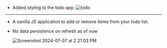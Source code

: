 * Added styling to the todo app:
 ![todo](https://github.com/Ayushi96/todo-list/assets/37593376/4e3e922b-4239-43c7-8e34-9f657196a5d8)

----------------------------------------------------------
* A vanilla JS application to add or remove items from your todo list.
* No data persistence on refresh as of now

  ![Screenshot 2024-07-07 at 2 21 03 PM](https://github.com/Ayushi96/todo-list/assets/37593376/42dd5d7d-7f1a-48a0-b2b6-d4885d410a91)

